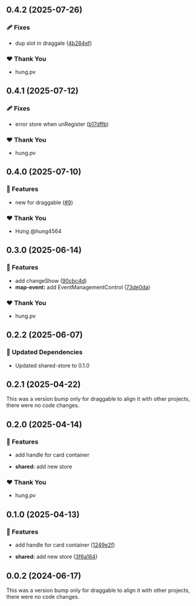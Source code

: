 ## 0.4.2 (2025-07-26)

### 🩹 Fixes

- dup slot in draggale ([4b284ef](https://github.com/hung4564/vue-library/commit/4b284ef))

### ❤️ Thank You

- hung.pv

## 0.4.1 (2025-07-12)

### 🩹 Fixes

- error store when unRegister ([b17dffb](https://github.com/hung4564/vue-library/commit/b17dffb))

### ❤️ Thank You

- hung.pv

## 0.4.0 (2025-07-10)

### 🚀 Features

- new for draggable ([#9](https://github.com/hung4564/vue-library/pull/9))

### ❤️ Thank You

- Hưng @hung4564

## 0.3.0 (2025-06-14)

### 🚀 Features

- add changeShow ([90cbc4d](https://github.com/hung4564/vue-library/commit/90cbc4d))
- **map-event:** add EventManagementControl ([73de0da](https://github.com/hung4564/vue-library/commit/73de0da))

### ❤️ Thank You

- hung.pv

## 0.2.2 (2025-06-07)

### 🧱 Updated Dependencies

- Updated shared-store to 0.1.0

## 0.2.1 (2025-04-22)

This was a version bump only for draggable to align it with other projects, there were no code changes.

## 0.2.0 (2025-04-14)

### 🚀 Features

- add handle for card container

- **shared:** add new store

### ❤️ Thank You

- hung.pv

## 0.1.0 (2025-04-13)

### 🚀 Features

- add handle for card container ([1249e2f](https://github.com/hung4564/vue-library/commit/1249e2f))

- **shared:** add new store ([3f6a164](https://github.com/hung4564/vue-library/commit/3f6a164))

## 0.0.2 (2024-06-17)

This was a version bump only for draggable to align it with other projects, there were no code changes.
